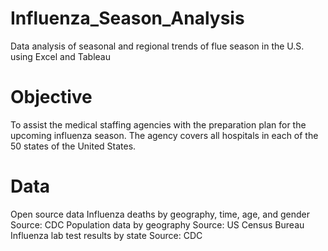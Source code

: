 # Influenza_Season_Analysis
Data analysis of seasonal and regional trends of flue season in the U.S. using Excel and Tableau
# Objective
To assist the medical staffing agencies with the preparation plan for the upcoming influenza season. The agency covers all hospitals in each of the 50 states of the United States.
# Data
Open source data
Influenza deaths by geography, time, age, and gender
Source: CDC
Population data by geography
Source: US Census Bureau
Influenza lab test results by state
Source: CDC
